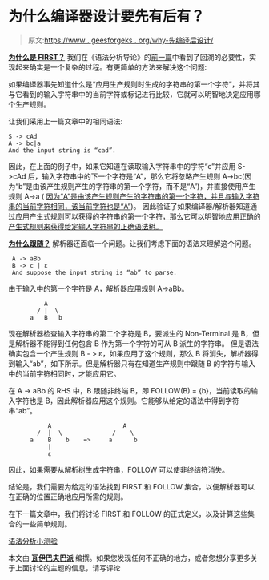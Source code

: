 # 为什么编译器设计要先有后有？

> 原文:[https://www . geesforgeks . org/why-先编译后设计/](https://www.geeksforgeeks.org/why-first-and-follow-in-compiler-design/)

<u>**为什么是 FIRST？**</u>
我们在《语法分析导论》的[前一篇](https://www.geeksforgeeks.org/introduction-to-syntax-analysis-in-compiler-design/)中看到了回溯的必要性，实现起来确实是一个复杂的过程。有更简单的方法来解决这个问题:

如果编译器事先知道什么是“应用生产规则时生成的字符串的第一个字符”，并将其与它看到的输入字符串中的当前字符或标记进行比较，它就可以明智地决定应用哪个生产规则。

让我们采用上一篇文章中的相同语法:

```
S -> cAd
A -> bc|a 
And the input string is “cad”. 
```

因此，在上面的例子中，如果它知道在读取输入字符串中的字符“c”并应用 S->cAd 后，输入字符串中的下一个字符是“A”，那么它将忽略产生规则 A->bc(因为“b”是由该产生规则产生的字符串的第一个字符，而不是“A”)，并直接使用产生规则 A->a ( <u>因为“A”是由该产生规则产生的字符串的第一个字符，并且与输入字符串的当前字符相同，该当前字符也是“A”</u>)。
因此验证了如果编译器/解析器知道通过应用产生式规则可以获得的字符串的第一个字符<u>，那么它可以明智地应用正确的产生式规则来获得给定输入字符串的正确语法树。</u>

<u>**为什么跟随？**</u>
解析器还面临一个问题。让我们考虑下面的语法来理解这个问题。

```
 A -> aBb
 B -> c | ε
 And suppose the input string is “ab” to parse. 
```

由于输入中的第一个字符是 A，解析器应用规则 A->aBb。

```
          A
        / |  \
      a   B   b
```

现在解析器检查输入字符串的第二个字符是 B，要派生的 Non-Terminal 是 B，但是解析器不能得到任何包含 B 作为第一个字符的可从 B 派生的字符串。
但是语法确实包含一个产生规则 B - > ε，如果应用了这个规则，那么 B 将消失，解析器得到输入“ab”，如下所示。但是解析器只有在知道生产规则中跟随 B 的字符与输入中的当前字符相同时，才能应用它。

在 A -> aBb 的 RHS 中，B 跟随非终端 B，即 FOLLOW(B) = {b}，当前读取的输入字符也是 B，因此解析器应用这个规则。它能够从给定的语法中得到字符串“ab”。

```
           A                    A
        /  |  \              /    \                                                
      a    B    b    =>     a      b       
           |
           ε 
```

因此，如果需要从解析树生成字符串，FOLLOW 可以使非终结符消失。

结论是，我们需要为给定的语法找到 FIRST 和 FOLLOW 集合，以便解析器可以在正确的位置正确地应用所需的规则。

在下一篇文章中，我们将讨论 FIRST 和 FOLLOW 的正式定义，以及计算这些集合的一些简单规则。

[语法分析小测验](https://www.geeksforgeeks.org/parsing-and-syntax-directed-translation-gq/)

本文由 [**瓦伊巴夫巴派**](https://disqus.com/by/vaibhav2992/) 编撰。如果您发现任何不正确的地方，或者您想分享更多关于上面讨论的主题的信息，请写评论